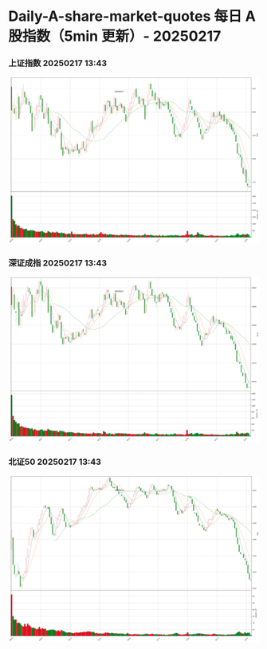 
# Daily-A-share-market-quotes 每日 A 股指数（5min 更新）- 20250217

### 上证指数 20250217 13:43
![](./fig/2025/2/20250217-sh000001.png)

### 深证成指 20250217 13:43
![](./fig/2025/2/20250217-sz399001.png)

### 北证50 20250217 13:43
![](./fig/2025/2/20250217-bj899050.png)
